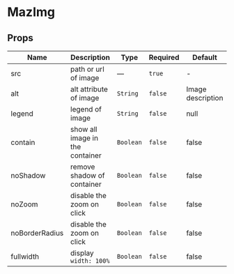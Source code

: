 # MazImg

## Props

<!-- @vuese:MazImg:props:start -->
|Name|Description|Type|Required|Default|
|---|---|---|---|---|
|src|path or url of image|—|`true`|-|
|alt|alt attribute of image|`String`|`false`|Image description|
|legend|legend of image|`String`|`false`|null|
|contain|show all image in the container|`Boolean`|`false`|false|
|noShadow|remove shadow of container|`Boolean`|`false`|false|
|noZoom|disable the zoom on click|`Boolean`|`false`|false|
|noBorderRadius|disable the zoom on click|`Boolean`|`false`|false|
|fullwidth|display `width: 100%`|`Boolean`|`false`|false|

<!-- @vuese:MazImg:props:end -->


